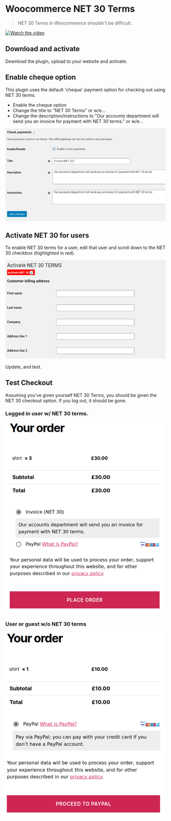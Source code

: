 # Woocommerce NET 30 Terms
> NET 30 Terms in Woocommerce shouldn't be difficult.

[![Watch the video](https://img.youtube.com/vi/NYTC6MuWvIQ/maxresdefault.jpg)](https://youtu.be/NYTC6MuWvIQ&lc)

## Download and activate
Download the plugin, upload to your website and activate.

## Enable cheque option
This plugin uses the default 'cheque' payment option for checking out using NET 30 terms. 

- Enable the cheque option
- Change the title to "NET 30 Terms" or w/e...
- Change the description/instructions to "Our accounts department will send you an invoice for payment with NET 30 terms." or w/e...

![Setup your Cheque Payment Method](screenshots/enable-cheque-option.png)


## Activate NET 30 for users
To enable NET 30 terms for a user, edit that user and scroll down to the NET 30 checkbox (highlighted in red).

![Enable NET 30 Terms](screenshots/activate-net-30-terms.png)

Update, and test.

## Test Checkout
Assuming you've given yourself NET 30 Terms, you should be given the NET 30 checkout option. If you log out, it should be gone.



### Logged in user w/ NET 30 terms.
![Payment option with NET 30](screenshots/with-net-30.png)




### User or guest w/o NET 30 terms
![Payment option without NET 30](screenshots/without-net-30.png)
